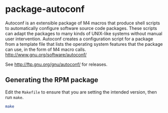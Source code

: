 # package-autoconf

Autoconf is an extensible package of M4 macros that produce shell scripts to automatically configure software source code packages. These scripts can adapt the packages to many kinds of UNIX-like systems without manual user intervention. Autoconf creates a configuration script for a package from a template file that lists the operating system features that the package can use, in the form of M4 macro calls. <http://www.gnu.org/software/autoconf/>

See <http://ftp.gnu.org/gnu/autoconf/> for releases.

## Generating the RPM package

Edit the `Makefile` to ensure that you are setting the intended version, then run `make`.

```bash
make
```
